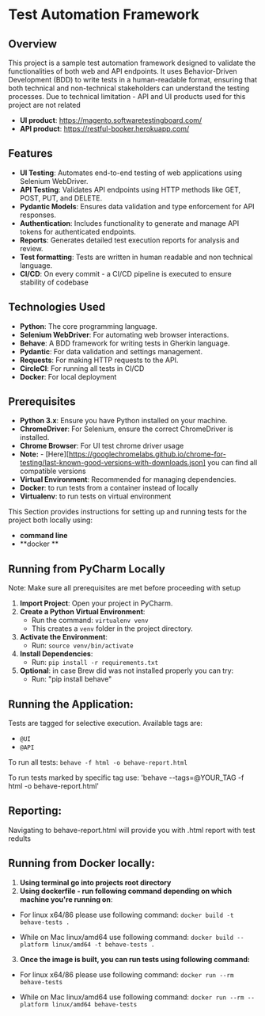 # Test Automation Framework

## Overview

This project is a sample test automation framework designed to validate the functionalities of both web and API endpoints. It uses Behavior-Driven Development (BDD) to write tests in a human-readable format, ensuring that both technical and non-technical stakeholders can understand the testing processes.
Due to technical limitation - API and UI products used for this project are not related

- **UI product**: https://magento.softwaretestingboard.com/
- **API product**: https://restful-booker.herokuapp.com/

## Features

- **UI Testing**: Automates end-to-end testing of web applications using Selenium WebDriver.
- **API Testing**: Validates API endpoints using HTTP methods like GET, POST, PUT, and DELETE.
- **Pydantic Models**: Ensures data validation and type enforcement for API responses.
- **Authentication**: Includes functionality to generate and manage API tokens for authenticated endpoints.
- **Reports**: Generates detailed test execution reports for analysis and review.
- **Test formatting**: Tests are written in human readable and non technical language.
- **CI/CD**: On every commit - a CI/CD pipeline is executed to ensure stability of codebase

## Technologies Used

- **Python**: The core programming language.
- **Selenium WebDriver**: For automating web browser interactions.
- **Behave**: A BDD framework for writing tests in Gherkin language.
- **Pydantic**: For data validation and settings management.
- **Requests**: For making HTTP requests to the API.
- **CircleCI**: For running all tests in CI/CD
- **Docker**: For local deployment

## Prerequisites

- **Python 3.x**: Ensure you have Python installed on your machine.
- **ChromeDriver**: For Selenium, ensure the correct ChromeDriver is installed.
- **Chrome Browser**: For UI test chrome driver usage
- **Note:** - [Here][https://googlechromelabs.github.io/chrome-for-testing/last-known-good-versions-with-downloads.json]  you can find all compatible versions
- **Virtual Environment**: Recommended for managing dependencies.
- **Docker**: to run tests from a container instead of locally
- **Virtualenv**: to run tests on virtual environment


This Section provides instructions for setting up and running tests for the project both locally using:
- **command line**
- **docker **

## Running from PyCharm Locally

Note: Make sure all prerequisites are met before proceeding with setup

1. **Import Project**: Open your project in PyCharm.
2. **Create a Python Virtual Environment**:
   - Run the command: `virtualenv venv`
   - This creates a `venv` folder in the project directory.
3. **Activate the Environment**:
   - Run: `source venv/bin/activate`
4. **Install Dependencies**:
   - Run: `pip install -r requirements.txt`
5. **Optional**: in case Brew did was not installed properly you can try:
   - Run: "pip install behave"

## Running the Application:

Tests are tagged for selective execution. Available tags are:
- `@UI`
- `@API`

To run all tests:
```behave -f html -o behave-report.html```


To run tests marked by specific tag use:
'behave --tags=@YOUR_TAG -f html -o behave-report.html'

## Reporting:
Navigating to behave-report.html will provide you with .html report with test redults

## Running from Docker locally:

1. **Using terminal go into projects root directory**
2. **Using dockerfile - run following command depending on which machine you're running on**:

- For linux x64/86 please use following command:
```docker build -t behave-tests .```

- While on Mac linux/amd64 use following command:
```docker build --platform linux/amd64 -t behave-tests .```

3. **Once the image is built, you can run tests using following command:**

- For linux x64/86 please use following command:
```docker run --rm behave-tests```

- While on Mac linux/amd64 use following command:
```docker run --rm --platform linux/amd64 behave-tests```